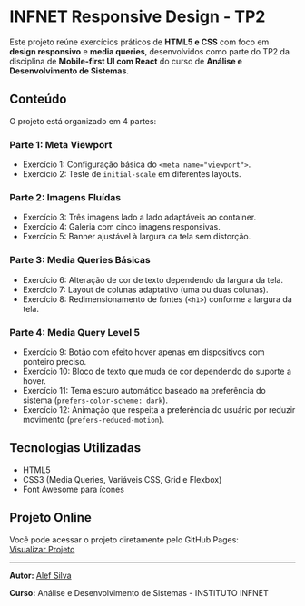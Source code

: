 # INFNET Responsive Design - TP2

Este projeto reúne exercícios práticos de **HTML5 e CSS** com foco em **design responsivo** e **media queries**, desenvolvidos como parte do TP2 da disciplina de **Mobile-first UI com React** do curso de **Análise e Desenvolvimento de Sistemas**.

## Conteúdo

O projeto está organizado em 4 partes:

### Parte 1: Meta Viewport
- Exercício 1: Configuração básica do `<meta name="viewport">`.
- Exercício 2: Teste de `initial-scale` em diferentes layouts.

### Parte 2: Imagens Fluídas
- Exercício 3: Três imagens lado a lado adaptáveis ao container.
- Exercício 4: Galeria com cinco imagens responsivas.
- Exercício 5: Banner ajustável à largura da tela sem distorção.

### Parte 3: Media Queries Básicas
- Exercício 6: Alteração de cor de texto dependendo da largura da tela.
- Exercício 7: Layout de colunas adaptativo (uma ou duas colunas).
- Exercício 8: Redimensionamento de fontes (`<h1>`) conforme a largura da tela.

### Parte 4: Media Query Level 5
- Exercício 9: Botão com efeito hover apenas em dispositivos com ponteiro preciso.
- Exercício 10: Bloco de texto que muda de cor dependendo do suporte a hover.
- Exercício 11: Tema escuro automático baseado na preferência do sistema (`prefers-color-scheme: dark`).
- Exercício 12: Animação que respeita a preferência do usuário por reduzir movimento (`prefers-reduced-motion`).

## Tecnologias Utilizadas
- HTML5
- CSS3 (Media Queries, Variáveis CSS, Grid e Flexbox)
- Font Awesome para ícones

## Projeto Online
Você pode acessar o projeto diretamente pelo GitHub Pages:  
[Visualizar Projeto](https://alefsillva.github.io/infnet-responsive-design-tp2/)

---

**Autor:** [Alef Silva](https://www.linkedin.com/in/alefsilvasantos15/)

**Curso:** Análise e Desenvolvimento de Sistemas - INSTITUTO INFNET
